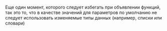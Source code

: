 Еще один момент, которого следует избегать при объявлении функций, так это то, что в качестве значений для параметров по
умолчанию не следует использовать изменяемые типы данных (например, списки или словари)